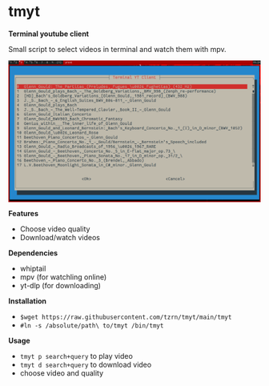 # tmyt
**Terminal youtube client**

Small script to select videos in terminal and watch them with mpv.

<img src="screenshot.png" alt="drawing" width="700" align="center" />

**Features**
+ Choose video quality
+ Download/watch videos

**Dependencies**
+ whiptail
+ mpv (for watchling online)
+ yt-dlp (for downloading)

**Installation**
+ `$wget https://raw.githubusercontent.com/tzrn/tmyt/main/tmyt`
+ `#ln -s /absolute/path\ to/tmyt /bin/tmyt`

**Usage**
+ `tmyt p search+query` to play video
+ `tmyt d search+query` to download video
+ choose video and quality
